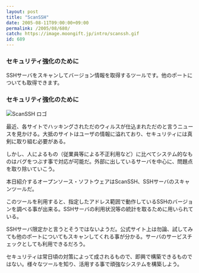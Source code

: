 ```yaml
---
layout: post
title: "ScanSSH"
date: 2005-08-11T09:00:00+09:00
permalink: /2005/08/680/
catch: https://image.moongift.jp/intro/scanssh.gif
id: 689
---
```

### セキュリティ強化のために
  
SSHサーバをスキャンしてバージョン情報を取得するツールです。他のポートについても取得できます。  
<!--more-->  

### セキュリティ強化のために
  

![ScanSSH ロゴ](https://image.moongift.jp/intro/scanssh.gif "ScanSSH ロゴ")

  

最近、各サイトでハッキングされただのウィルスが仕込まれただのと言うニュースを見かける。大抵のサイトはユーザの情報に溢れており、セキュリティには真剣に取り組む必要がある。

  

しかし、人によるもの（従業員等による不正利用など）に比べてシステム的なものはバグをつぶす事で対応が可能だ。外部に出しているサーバを中心に、問題点を取り除いていこう。

  

本日紹介するオープンソース・ソフトウェアはScanSSH、SSHサーバのスキャンツールだ。

  

このツールを利用すると、指定したアドレス範囲で動作しているSSHのバージョンを調べる事が出来る。SSHサーバの利用状況等の統計を取るために用いられている。

  

SSHサーバ限定かと言うとそうではないようだ。公式サイト上は勿論、試してみても他のポートについてもスキャンしてくれる事が分かる。サーバのサービスチェックとしても利用できるだろう。

  

セキュリティは常日頃の対策によって成されるもので、即興で構築できるものではない。様々なツールを知り、活用する事で頑強なシステムを構築しよう。

